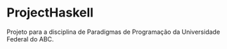 # ProjectHaskell
Projeto para a disciplina de Paradigmas de Programação da Universidade Federal do ABC. 

